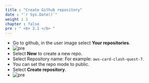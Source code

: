 ```yaml
---
title : "Create Github repository"
date : "`r Sys.Date()`" 
weight : 1 
chapter : false
pre : " <b> 2.1 </b> "
---
```


* Go to github, in the user image select **Your repositories**.
* ![pre](/workshop-aws-card-clash-7/images/2.prerequisite/2.1.png) 
* Select **New** to create a new repo.
* Select Repository name: For example: ```aws-card-clash-quest-7```.
* You can set the repo mode to public.
* Select **Create repository**.
* ![pre](/workshop-aws-card-clash-7/images/2.prerequisite/2.2.png)

